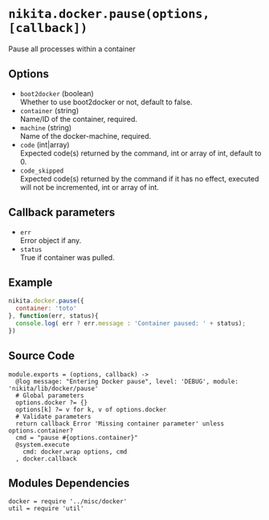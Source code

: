 
# `nikita.docker.pause(options, [callback])`

Pause all processes within a container

## Options

* `boot2docker` (boolean)   
  Whether to use boot2docker or not, default to false.   
* `container` (string)   
  Name/ID of the container, required.
* `machine` (string)   
  Name of the docker-machine, required.
* `code` (int|array)   
  Expected code(s) returned by the command, int or array of int, default to 0.
* `code_skipped`   
  Expected code(s) returned by the command if it has no effect, executed will
  not be incremented, int or array of int.

## Callback parameters

* `err`   
  Error object if any.
* `status`   
  True if container was pulled.

## Example

```javascript
nikita.docker.pause({
  container: 'toto'
}, function(err, status){
  console.log( err ? err.message : 'Container paused: ' + status);
})
```

## Source Code

    module.exports = (options, callback) ->
      @log message: "Entering Docker pause", level: 'DEBUG', module: 'nikita/lib/docker/pause'
      # Global parameters
      options.docker ?= {}
      options[k] ?= v for k, v of options.docker
      # Validate parameters
      return callback Error 'Missing container parameter' unless options.container?
      cmd = "pause #{options.container}"
      @system.execute
        cmd: docker.wrap options, cmd
      , docker.callback

## Modules Dependencies

    docker = require '../misc/docker'
    util = require 'util'
